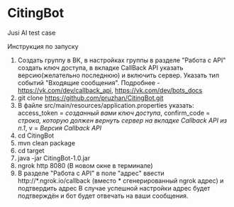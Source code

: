 # CitingBot
Jusi AI test case

Инструкция по запуску
1. Создать группу в ВК, в настройках группы в разделе "Работа с API" создать ключ доступа, в вкладке CallBack API указать версию(желательно последнюю) и включить сервер.
Указать тип событий "Входящие сообщения".
Подробнее - https://vk.com/dev/callback_api, https://vk.com/dev/bots_docs
2. git clone https://github.com/pruzhan/CitingBot.git
3. В файле src/main/resources/application.properties указать:
access_token = *созданный вами ключ доступа*, confirm_code = *строка, которую должен вернуть сервер на вкладке Callback API из п.1*, v = *Версия Callback API*
4. cd CitingBot
5. mvn clean package
6. cd target
7. java -jar CitingBot-1.0.jar
8. ngrok http 8080 (В новом окне в терминале)
9. В разделе "Работа с API" в поле "адрес" ввести http://*.ngrok.io/callback (вместо * сгенерированный ngrok адрес) и подтвердить адрес
В случае успешной настройки адрес будет подтверждён и бот будет отвечать на ваши сообщения.
